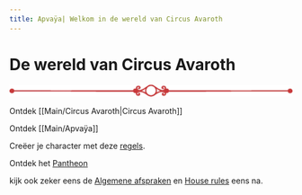 ```yaml
---
title: Apvaÿa| Welkom in de wereld van Circus Avaroth
---
```

# De wereld van Circus Avaroth

![Divider_1.webp](Divider_1.webp)

Ontdek [[Main/Circus Avaroth|Circus Avaroth]]

Ontdek [[Main/Apvaÿa]]

Creëer je character met deze [regels](PC's%20en%20homebrew/PC's%20maken.md).

Ontdek het [Pantheon](Pantheon/Pantheon.md)

kijk ook zeker eens de [Algemene afspraken](../PC's%20en%20homebrew/Algemene%20afspraken.md) en [House rules](PC's%20en%20homebrew/House%20rules.md) eens na.
